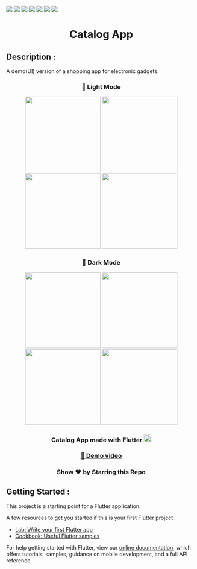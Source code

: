 ![](https://img.shields.io/badge/Application-Catalog_App-yellow.svg)
![](https://img.shields.io/badge/Programming_Language-Dart-blue.svg)
![](https://img.shields.io/badge/Framework_Used-Flutter-brown.svg)
![](https://img.shields.io/badge/Dart_Version-2.15.1-skyblue.svg)
![](https://img.shields.io/badge/Flutter_Version-2.8.1-skyblue.svg)
![](https://img.shields.io/badge/Level-Intermediate-red.svg)
![](https://img.shields.io/badge/Status-Complete-green.svg)

<h1 align="center">Catalog App</h1>

## Description :

<p>A demo(UI) version of a shopping app for electronic gadgets.</p>

### <p align="center"> 🔅 Light Mode </p>

<p align="center">
<img src="https://i.postimg.cc/L6qQhX5v/L1.png" width=200 /> 
<img src="https://i.postimg.cc/DzhxCPgY/L2.png" width=200 />
<img src="https://i.postimg.cc/L8LyBbz1/L3.png" width=200 />
<img src="https://i.postimg.cc/HWvPp5YV/L4.png" width=200 />
</p>

### <p align="center"> 🌙 Dark Mode </p>

<p align="center">
<img src="https://i.postimg.cc/G2cSpxTs/D1.png" width=200 /> 
<img src="https://i.postimg.cc/kXk1SmtC/D2.png" width=200 />
<img src="https://i.postimg.cc/4y08BCLz/D3.png" width=200 />
<img src="https://i.postimg.cc/4y08BCLz/D3.png" width=200 />
</p>

<h3 align="center"> Catalog App made with Flutter  <img src="https://www.vectorlogo.zone/logos/flutterio/flutterio-icon.svg" alt="flutter" width="20" height="20"/> </a></h3>

### [<p align="center">🔗 Demo video </p>](https://youtu.be/naEy3Wc3iBs)

<h3 align="center"> Show ❤️ by Starring this Repo </h3>

## Getting Started :

This project is a starting point for a Flutter application.

A few resources to get you started if this is your first Flutter project:

- [Lab: Write your first Flutter app](https://flutter.dev/docs/get-started/codelab)
- [Cookbook: Useful Flutter samples](https://flutter.dev/docs/cookbook)

For help getting started with Flutter, view our
[online documentation](https://flutter.dev/docs), which offers tutorials,
samples, guidance on mobile development, and a full API reference.
